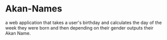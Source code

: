 # Akan-Names
a web application that takes a user's birthday and calculates the day of the week they were born and then depending on their gender outputs their Akan Name. 
